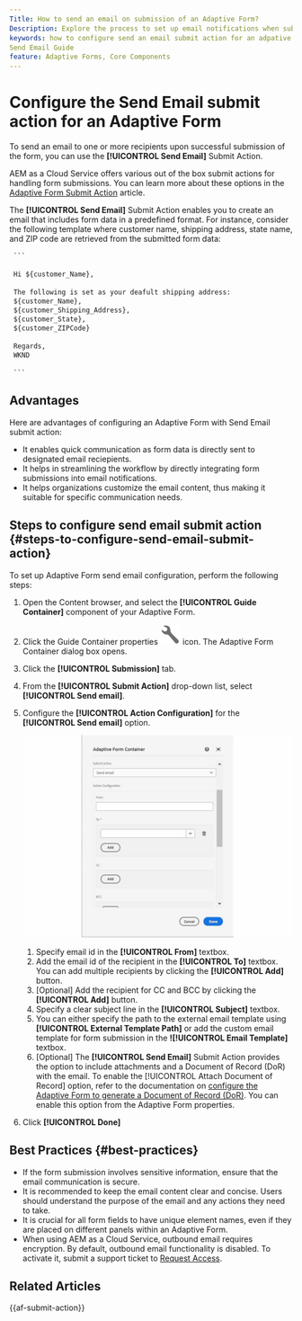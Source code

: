 ```yaml
---
Title: How to send an email on submission of an Adaptive Form?
Description: Explore the process to set up email notifications when submitting an Adaptive Form.
keywords: how to configure send an email submit action for an adpative form, Email Submit Action, Adaptive Form Email, Form Submission Email, 
Send Email Guide
feature: Adaptive Forms, Core Components
---
```


# Configure the Send Email submit action for an Adaptive Form

To send an email to one or more recipients upon successful submission of the form, you can use the **[!UICONTROL Send Email]** Submit Action. 

AEM as a Cloud Service offers various out of the box submit actions for handling form submissions. You can learn more about these options in the [Adaptive Form Submit Action](/help/forms/configure-submit-actions-core-components.md)  article.

The **[!UICONTROL Send Email]** Submit Action enables you to create an email that includes form data in a predefined format. For instance, consider the following template where customer name, shipping address, state name, and ZIP code are retrieved from the submitted form data:

     ```
 
     Hi ${customer_Name},
 
     The following is set as your deafult shipping address:
     ${customer_Name},
     ${customer_Shipping_Address},
     ${customer_State},
     ${customer_ZIPCode}
 
     Regards,
     WKND 
 
     ```

## Advantages

Here are advantages of configuring an Adaptive Form with Send Email submit action:

* It enables quick communication as form data is directly sent to designated email reciepients.
* It helps in streamlining the workflow by directly integrating form submissions into email notifications.
* It helps organizations customize the email content, thus making it suitable for specific communication needs.

## Steps to configure send email submit action {#steps-to-configure-send-email-submit-action}

To set up Adaptive Form send email configuration, perform the following steps:

1. Open the Content browser, and select the **[!UICONTROL Guide Container]** component of your Adaptive Form. 
1. Click the Guide Container properties ![Guide properties](/help/forms/assets/configure-icon.svg) icon. The Adaptive Form Container dialog box opens. 
1. Click the  **[!UICONTROL Submission]** tab. 
1. From the **[!UICONTROL Submit Action]** drop-down list, select **[!UICONTROL Send email]**.
1. Configure the **[!UICONTROL Action Configuration]** for the **[!UICONTROL Send email]** option.

    ![Action configuration of Send Email](/help/forms/assets/send-email-action-configuration.gif)

    1. Specify email id in the **[!UICONTROL From]** textbox.
    1. Add the email id of the recipient in the **[!UICONTROL To]** textbox. You can add multiple recipients by clicking the **[!UICONTROL Add]** button. 
    1. [Optional] Add the recipient for CC and BCC by clicking the **[!UICONTROL Add]** button. 
    1. Specify a clear subject line in the **[!UICONTROL Subject]** textbox.
    1. You can either specify the path to the external email template using **[!UICONTROL External Template Path]** or add the custom email template for form submission in the **![!UICONTROL Email Template]** textbox. 
    1. [Optional] The **[!UICONTROL Send Email]** Submit Action provides the option to include attachments and a Document of Record (DoR) with the email. 
    To enable the [!UICONTROL Attach Document of Record] option, refer to the documentation on [configure the Adaptive Form to generate a Document of Record (DoR)](generate-document-of-record-core-components.md). You can enable this option from the Adaptive Form properties.

1. Click **[!UICONTROL Done]**


## Best Practices {#best-practices}

* If the form submission involves sensitive information, ensure that the email communication is secure.
* It is recommended to keep the email content clear and concise. Users should understand the purpose of the email and any actions they need to take.
* It is crucial for all form fields to have unique element names, even if they are placed on different panels within an Adaptive Form.
* When using AEM as a Cloud Service, outbound email requires encryption. By default, outbound email functionality is disabled. To activate it, submit a support ticket to [Request Access](https://experienceleague.adobe.com/docs/experience-manager-cloud-service/implementing/developing/development-guidelines.html?lang=en#sending-email). 


## Related Articles

{{af-submit-action}}


